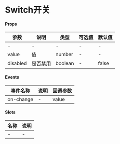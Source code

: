 # Switch开关


#### Props
| 参数      | 说明    | 类型      | 可选值       | 默认值   |
|---------- |-------- |---------- |------------- |--------- |
| -     | -   | -  |   -       |    -    |
| value     | 值   | number  |     -     |    -    |
| disabled     | 是否禁用   | boolean  |   -       |    false    |

#### Events
| 事件名称 | 说明 | 回调参数 |
|---------|--------|---------|
| on-change | - | value |

#### Slots
| 名称 | 说明 | 
|---------|--------|
| - | - |